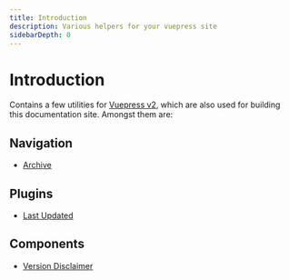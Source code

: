 ```yaml
---
title: Introduction
description: Various helpers for your vuepress site
sidebarDepth: 0
---
```


# Introduction <Badge type="tip" text="Available since v0.1" />

Contains a few utilities for [Vuepress v2](https://v2.vuepress.vuejs.org/), which are also used for building this documentation site.
Amongst them are:

## Navigation

* [Archive](./navigation/archive.md)

## Plugins

* [Last Updated](./plugins/last-updated.md)

## Components

* [Version Disclaimer](./components/version-disclaimer.md)